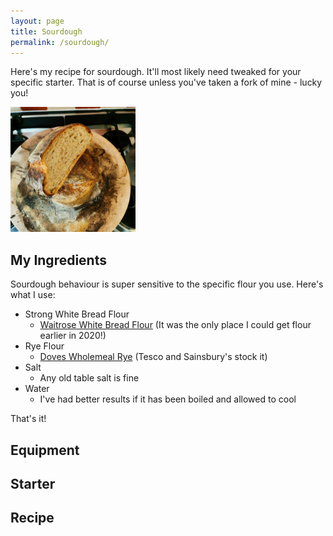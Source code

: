 ```yaml
---
layout: page
title: Sourdough
permalink: /sourdough/
---
```


Here's my recipe for sourdough. It'll most likely need tweaked for your specific starter. That is of course unless you've taken a fork of mine - lucky you!

<img src="/images/loaf_cut.jpg" alt="Finished loaf" width="200"/>

## My Ingredients
Sourdough behaviour is super sensitive to the specific flour you use. Here's what I use:

- Strong White Bread Flour
	- [Waitrose White Bread Flour](https://www.waitrose.com/ecom/products/waitrose-white-bread-flour/006224-2744-2745) (It was the only place I could get flour earlier in 2020!)
- Rye Flour 
	- [Doves Wholemeal Rye](https://www.dovesfarm.co.uk/products/organic-wholemeal-rye-flour-x-1kg) (Tesco and Sainsbury's stock it)
- Salt
	- Any old table salt is fine
- Water
	- I've had better results if it has been boiled and allowed to cool

That's it!

## Equipment


## Starter


## Recipe